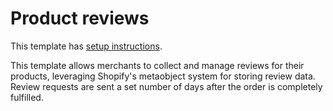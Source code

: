 # Product reviews

This template has [setup instructions](template-setup).

This template allows merchants to collect and manage reviews for their products, leveraging Shopify's metaobject system for storing review data. Review requests are sent a set number of days after the order is completely fulfilled.
